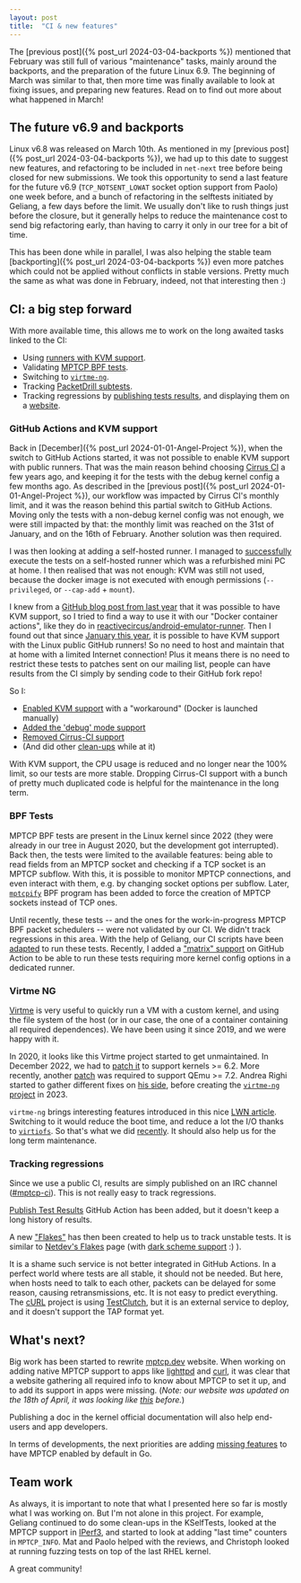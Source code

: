 ```yaml
---
layout: post
title:  "CI & new features"
---
```


The [previous post]({% post_url 2024-03-04-backports %}) mentioned that February
was still full of various "maintenance" tasks, mainly around the backports, and
the preparation of the future Linux 6.9. The beginning of March was similar to
that, then more time was finally available to look at fixing issues, and
preparing new features. Read on to find out more about what happened in March!

<!--more-->

## The future v6.9 and backports

Linux v6.8 was released on March 10th. As mentioned in my [previous post]({%
post_url 2024-03-04-backports %}), we had up to this date to suggest new
features, and refactoring to be included in `net-next` tree before being closed
for new submissions. We took this opportunity to send a last feature for the
future v6.9 (`TCP_NOTSENT_LOWAT` socket option support from Paolo) one week
before, and a bunch of refactoring in the selftests initiated by Geliang, a few
days before the limit. We usually don't like to rush things just before the
closure, but it generally helps to reduce the maintenance cost to send big
refactoring early, than having to carry it only in our tree for a bit of time.

This has been done while in parallel, I was also helping the stable team
[backporting]({% post_url 2024-03-04-backports %}) even more patches which could
not be applied without conflicts in stable versions. Pretty much the same as
what was done in February, indeed, not that interesting then :)


## CI: a big step forward

With more available time, this allows me to work on the long awaited tasks
linked to the CI:
- Using [runners with KVM support](https://github.com/multipath-tcp/mptcp_net-next/issues/474).
- Validating [MPTCP BPF tests](https://github.com/multipath-tcp/mptcp_net-next/issues/406).
- Switching to [`virtme-ng`](https://github.com/multipath-tcp/mptcp_net-next/issues/472).
- Tracking [PacketDrill subtests](https://github.com/google/packetdrill/pull/83).
- Tracking regressions by [publishing tests results](https://github.com/multipath-tcp/mptcp_net-next/issues/473),
  and displaying them on a [website](https://ci-results.mptcp.dev/flakes.html).

### GitHub Actions and KVM support

Back in [December]({% post_url 2024-01-01-Angel-Project %}), when the switch to
GitHub Actions started, it was not possible to enable KVM support with public
runners. That was the main reason behind choosing [Cirrus CI](https://cirrus-ci.org/)
a few years ago, and keeping it for the tests with the debug kernel config a few
months ago. As described in the [previous post]({% post_url 2024-01-01-Angel-Project %}),
our workflow was impacted by Cirrus CI's monthly limit, and it was the reason
behind this partial switch to GitHub Actions. Moving only the tests with a
non-debug kernel config was not enough, we were still impacted by that: the
monthly limit was reached on the 31st of January, and on the 16th of February.
Another solution was then required.

I was then looking at adding a self-hosted runner. I managed to
[successfully](https://github.com/matttbe/mptcp_net-next/actions/runs/8194936484)
execute the tests on a self-hosted runner which was a refurbished mini PC at
home. I then realised that was not enough: KVM was still not used, because the
docker image is not executed with enough permissions (`--privileged`, or
`--cap-add` + `mount`).

I knew from a [GitHub blog post from last year](https://github.blog/changelog/2023-02-23-hardware-accelerated-android-virtualization-on-actions-windows-and-linux-larger-hosted-runners/)
that it was possible to have KVM support, so I tried to find a way to use it
with our "Docker container actions", like they do in
[reactivecircus/android-emulator-runner](https://github.com/reactivecircus/android-emulator-runner).
Then I found out that since [January this year](https://github.blog/2024-01-17-github-hosted-runners-double-the-power-for-open-source/),
it is possible to have KVM support with the Linux public GitHub runners! So no
need to host and maintain that at home with a limited Internet connection! Plus
it means there is no need to restrict these tests to patches sent on our mailing
list, people can have results from the CI simply by sending code to their GitHub
fork repo!

So I:
- [Enabled KVM support](https://github.com/multipath-tcp/mptcp_net-next/commit/677b5ecd223ca1a39e993dfd0138f32420521d26)
  with a "workaround" (Docker is launched manually)
- [Added the 'debug' mode support](https://github.com/multipath-tcp/mptcp_net-next/commit/6c0b56e647b611e902ffacb958eb7443009f0ef2)
- [Removed Cirrus-CI support](https://github.com/multipath-tcp/mptcp_net-next/commit/cc356e6ad19f66c50a97e7829e7031bbb5b7f199)
- (And did other [clean-ups](https://github.com/multipath-tcp/mptcp_net-next/commits/t/DO-NOT-MERGE-mptcp-add-CI-support/.github/workflows?author=matttbe&since=2024-03-01&until=2024-03-31)
  while at it)

With KVM support, the CPU usage is reduced and no longer near the 100% limit, so
our tests are more stable. Dropping Cirrus-CI support with a bunch of pretty
much duplicated code is helpful for the maintenance in the long term.

### BPF Tests
MPTCP BPF tests are present in the Linux kernel since 2022 (they were already in
our tree in August 2020, but the development got interrupted). Back then, the
tests were limited to the available features: being able to read fields from an
MPTCP socket and checking if a TCP socket is an MPTCP subflow. With this, it is
possible to monitor MPTCP connections, and even interact with them, e.g. by
changing socket options per subflow. Later,
[`mptcpify`](https://git.kernel.org/pub/scm/linux/kernel/git/bpf/bpf-next.git/commit/?id=ddba122428a7)
BPF program has been added to force the creation of MPTCP sockets instead of TCP
ones.

Until recently, these tests -- and the ones for the work-in-progress MPTCP BPF
packet schedulers -- were not validated by our CI. We didn't track regressions
in this area. With the help of Geliang, our CI scripts have been
[adapted](https://github.com/search?q=repo%3Amultipath-tcp%2Fmptcp-upstream-virtme-docker+bpf&type=commits)
to run these tests. Recently, I added a
["matrix" support](https://github.com/multipath-tcp/mptcp_net-next/commit/71a9e1d223e484148778e2549adbf18a6abecf8a)
on GitHub Action to be able to run these tests requiring more kernel config
options in a dedicated runner.

### Virtme NG
[Virtme](https://github.com/amluto/virtme/) is very useful to quickly run a VM
with a custom kernel, and using the file system of the host (or in our case, the
one of a container containing all required dependences). We have been using it
since 2019, and we were happy with it.

In 2020, it looks like this Virtme project started to get unmaintained. In
December 2022, we had to [patch it](https://github.com/amluto/virtme/pull/82) to
support kernels >= 6.2. More recently, another
[patch](https://github.com/amluto/virtme/pull/81) was required to support QEmu >=
7.2. Andrea Righi started to gather different fixes on
[his side](https://github.com/arighi/virtme/), before creating the
[`virtme-ng` project](https://github.com/arighi/virtme-ng/) in 2023.

`virtme-ng` brings interesting features introduced in this nice
[LWN article](https://lwn.net/Articles/951313/). Switching to it would reduce
the boot time, and reduce a lot the I/O thanks to
[`virtiofs`](https://virtio-fs.gitlab.io/). So that's what we did
[recently](https://github.com/multipath-tcp/mptcp-upstream-virtme-docker/commit/0c54a948e22669d265b4ef083080e0f0af3ffe6f). It should also help us for the long
term maintenance.

### Tracking regressions

Since we use a public CI, results are simply published on an IRC channel
([#mptcp-ci](https://web.libera.chat/?#mptcp-ci)). This is not really easy to
track regressions.

[Publish Test Results](https://github.com/marketplace/actions/publish-test-results)
GitHub Action has been added, but it doesn't keep a long history of results.

A new ["Flakes"](https://ci-results.mptcp.dev/flakes.html) has then been created
to help us to track unstable tests. It is similar to
[Netdev's Flakes](https://netdev.bots.linux.dev/flakes.html) page (with
[dark scheme support](https://github.com/linux-netdev/nipa/pull/17) :) ).

It is a shame such service is not better integrated in GitHub Actions. In a
perfect world where tests are all stable, it should not be needed. But here,
when hosts need to talk to each other, packets can be delayed for some reason,
causing retransmissions, etc. It is not easy to predict everything. The
[cURL](https://curl.se/) project is using
[TestClutch](https://github.com/dfandrich/testclutch/), but it is an external
service to deploy, and it doesn't support the TAP format yet.

## What's next?

Big work has been started to rewrite [mptcp.dev](https://www.mptcp.dev) website.
When working on adding native MPTCP support to apps like
[lighttpd](https://github.com/lighttpd/lighttpd1.4/pull/132) and
[curl](https://github.com/curl/curl/pull/13278), it was clear that a website
gathering all required info to know about MPTCP to set it up, and to add its
support in apps were missing. (*Note: our website was updated on the 18th of
April, it was looking like
[this](https://github.com/multipath-tcp/mptcp.dev/blob/531801e/README.md)
before.*)

Publishing a doc in the kernel official documentation will also help end-users
and app developers.

In terms of developments, the next priorities are adding
[missing features](https://github.com/golang/go/issues/56539#issuecomment-1940486340)
to have MPTCP enabled by default in Go.


## Team work

As always, it is important to note that what I presented here so far is mostly
what I was working on. But I'm not alone in this project. For example, Geliang
continued to do some clean-ups in the KSelfTests, looked at the MPTCP
support in [IPerf3](https://github.com/esnet/iperf/pull/1661), and started to
look at adding "last time" counters in `MPTCP_INFO`. Mat and Paolo helped with
the reviews, and Christoph looked at running fuzzing tests on top of the last
RHEL kernel.

A great community!
